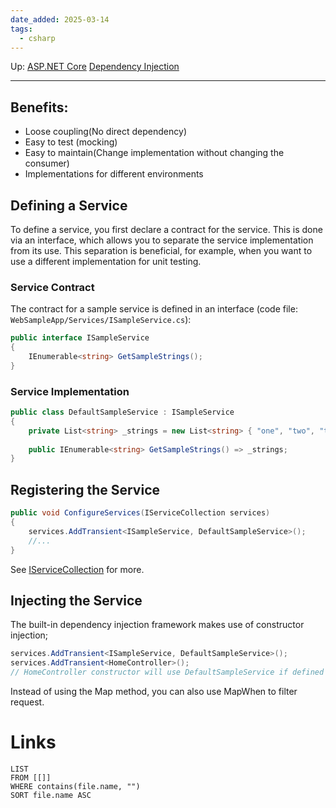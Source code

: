 ```yaml
---
date_added: 2025-03-14
tags:
  - csharp
---
```

Up: [ASP.NET Core](ASP.NET%20Core.md) [Dependency Injection](Dependency%20Injection.md)
___


## Benefits:

- Loose coupling(No direct dependency)
- Easy to test (mocking)
- Easy to maintain(Change implementation without changing the consumer)
- Implementations for different environments
## Defining a Service

To define a service, you first declare a contract for the service. This is done via an interface, which allows you to separate the service implementation from its use. This separation is beneficial, for example, when you want to use a different implementation for unit testing.

### Service Contract

The contract for a sample service is defined in an interface (code file: `WebSampleApp/Services/ISampleService.cs`):

```csharp
public interface ISampleService
{
    IEnumerable<string> GetSampleStrings();
}
```

### Service Implementation


```csharp
public class DefaultSampleService : ISampleService
{
    private List<string> _strings = new List<string> { "one", "two", "three" };
    
    public IEnumerable<string> GetSampleStrings() => _strings;
}
```

## Registering the Service
```cs
public void ConfigureServices(IServiceCollection services)
{
	services.AddTransient<ISampleService, DefaultSampleService>();
	//...
}
```

See [IServiceCollection](IServiceCollection.md) for more.

## Injecting the Service

The built-in dependency injection framework makes use of constructor
injection;
```cs
services.AddTransient<ISampleService, DefaultSampleService>();
services.AddTransient<HomeController>();
// HomeController constructor will use DefaultSampleService if defined like: HomeController(ISampleService service) 
```

Instead of using the Map method, you can also use MapWhen to filter request.



# Links
```dataview
LIST
FROM [[]]
WHERE contains(file.name, "")
SORT file.name ASC
```

